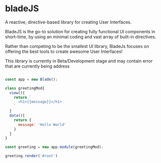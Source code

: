 # bladeJS

A reactive, directive-based library for creating User Interfaces.

BladeJS is the go-to solution for creating fully functional UI components in short-time, by using an minimal coding and vast array of built-in directives.

Rather than competing to be the smallest UI library, BladeJs focuses on offering the best tools to create awesome User Interfaces!


This library is currently in Beta/Development stage and may contain error that are currently being address



```javascript

const app = new Blade();

class greetingMod{
  view(){
    return `
      <h1>{{message}}</h1>
    `
  }
  data(){
    return {
      message: 'Hello World'
    }
  }
}

const greeting = new app.module(greetingMod);

greeting.render('#root')

```
